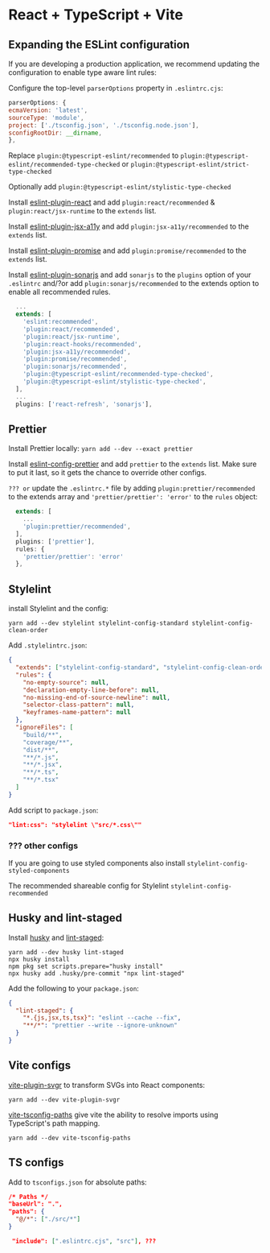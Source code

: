 # React + TypeScript + Vite

## Expanding the ESLint configuration

If you are developing a production application, we recommend updating the configuration to enable type aware lint rules:

Configure the top-level `parserOptions` property in `.eslintrc.cjs`:

```js
parserOptions: {
ecmaVersion: 'latest',
sourceType: 'module',
project: ['./tsconfig.json', './tsconfig.node.json'],
sconfigRootDir: __dirname,
},
```

Replace `plugin:@typescript-eslint/recommended` to `plugin:@typescript-eslint/recommended-type-checked` or `plugin:@typescript-eslint/strict-type-checked`

Optionally add `plugin:@typescript-eslint/stylistic-type-checked`

Install [eslint-plugin-react](https://github.com/jsx-eslint/eslint-plugin-react) and add `plugin:react/recommended` & `plugin:react/jsx-runtime` to the `extends` list.

Install [eslint-plugin-jsx-a11y](https://github.com/jsx-eslint/eslint-plugin-jsx-a11y) and add `plugin:jsx-a11y/recommended` to the `extends` list.

Install [eslint-plugin-promise](https://github.com/eslint-community/eslint-plugin-promise) and add `plugin:promise/recommended` to the `extends` list.

Install [eslint-plugin-sonarjs](https://github.com/SonarSource/eslint-plugin-sonarjs) and add `sonarjs` to the `plugins` option of your `.eslintrc` and/?or add `plugin:sonarjs/recommended` to the extends option to enable all recommended rules.

```js
  ...
  extends: [
    'eslint:recommended',
    'plugin:react/recommended',
    'plugin:react/jsx-runtime',
    'plugin:react-hooks/recommended',
    'plugin:jsx-a11y/recommended',
    'plugin:promise/recommended',
    'plugin:sonarjs/recommended',
    'plugin:@typescript-eslint/recommended-type-checked',
    'plugin:@typescript-eslint/stylistic-type-checked',
  ],
  ...
  plugins: ['react-refresh', 'sonarjs'],
```

## Prettier

Install Prettier locally: `yarn add --dev --exact prettier`

Install [eslint-config-prettier](https://github.com/prettier/eslint-config-prettier) and add `prettier` to the `extends` list. Make sure to put it last, so it gets the chance to override other configs.

`??? or` update the `.eslintrc.*` file by adding `plugin:prettier/recommended` to the extends array and `'prettier/prettier': 'error'` to the `rules` object:

```js
  extends: [
    ...
    'plugin:prettier/recommended',
  ],
  plugins: ['prettier'],
  rules: {
    'prettier/prettier': 'error'
  },
```

## Stylelint

install Stylelint and the config:

```
yarn add --dev stylelint stylelint-config-standard stylelint-config-clean-order
```

Add `.stylelintrc.json`:

```json
{
  "extends": ["stylelint-config-standard", "stylelint-config-clean-order"],
  "rules": {
    "no-empty-source": null,
    "declaration-empty-line-before": null,
    "no-missing-end-of-source-newline": null,
    "selector-class-pattern": null,
    "keyframes-name-pattern": null
  },
  "ignoreFiles": [
    "build/**",
    "coverage/**",
    "dist/**",
    "**/*.js",
    "**/*.jsx",
    "**/*.ts",
    "**/*.tsx"
  ]
}
```

Add script to `package.json`:

```json
"lint:css": "stylelint \"src/*.css\""
```

### ??? other configs

If you are going to use styled components also install `stylelint-config-styled-components`

The recommended shareable config for Stylelint `stylelint-config-recommended`

## Husky and lint-staged

Install [husky](https://github.com/typicode/husky) and [lint-staged](https://github.com/lint-staged/lint-staged):

```
yarn add --dev husky lint-staged
npx husky install
npm pkg set scripts.prepare="husky install"
npx husky add .husky/pre-commit "npx lint-staged"
```

Add the following to your `package.json`:

```json
{
  "lint-staged": {
    "*.{js,jsx,ts,tsx}": "eslint --cache --fix",
    "**/*": "prettier --write --ignore-unknown"
  }
}
```

## Vite configs

[vite-plugin-svgr](https://www.npmjs.com/package/vite-plugin-svgr) to transform SVGs into React components:

```
yarn add --dev vite-plugin-svgr
```

[vite-tsconfig-paths](https://www.npmjs.com/package/vite-tsconfig-paths) give vite the ability to resolve imports using TypeScript's path mapping.

```
yarn add --dev vite-tsconfig-paths
```

## TS configs

Add to `tsconfigs.json` for absolute paths:

```json
/* Paths */
"baseUrl": ".",
"paths": {
  "@/*": ["./src/*"]
}
```

```json
 "include": [".eslintrc.cjs", "src"], ???
```
